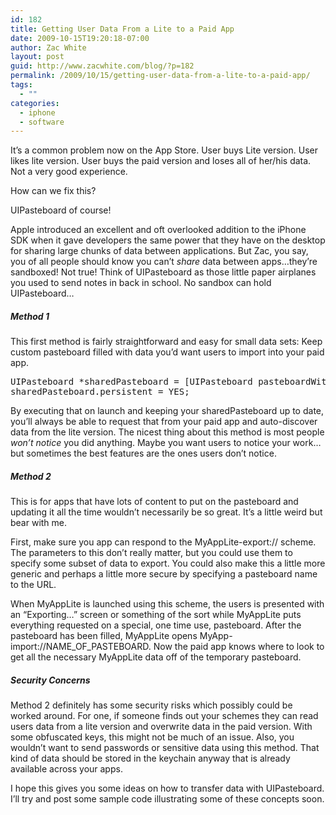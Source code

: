 ```yaml
---
id: 182
title: Getting User Data From a Lite to a Paid App
date: 2009-10-15T19:20:18-07:00
author: Zac White
layout: post
guid: http://www.zacwhite.com/blog/?p=182
permalink: /2009/10/15/getting-user-data-from-a-lite-to-a-paid-app/
tags:
  - ""
categories:
  - iphone
  - software
---
```

It&#8217;s a common problem now on the App Store. User buys Lite version. User likes lite version. User buys the paid version and loses all of her/his data. Not a very good experience.

How can we fix this?

UIPasteboard of course!

Apple introduced an excellent and oft overlooked addition to the iPhone SDK when it gave developers the same power that they have on the desktop for sharing large chunks of data between applications. But Zac, you say, you of all people should know you can&#8217;t _share_ data between apps&#8230;they&#8217;re sandboxed! Not true! Think of UIPasteboard as those little paper airplanes you used to send notes in back in school. No sandbox can hold UIPasteboard&#8230;

##### Method 1

This first method is fairly straightforward and easy for small data sets: Keep custom pasteboard filled with data you&#8217;d want users to import into your paid app.

<pre class="prettyprint">UIPasteboard *sharedPasteboard = [UIPasteboard pasteboardWithName:@"com.mydomain.myapplite.sharedpasteboard" create:YES];
sharedPasteboard.persistent = YES;</pre>

By executing that on launch and keeping your sharedPasteboard up to date, you&#8217;ll always be able to request that from your paid app and auto-discover data from the lite version. The nicest thing about this method is most people _won&#8217;t notice_ you did anything. Maybe you want users to notice your work&#8230;but sometimes the best features are the ones users don&#8217;t notice.

##### Method 2

This is for apps that have lots of content to put on the pasteboard and updating it all the time wouldn&#8217;t necessarily be so great. It&#8217;s a little weird but bear with me.

First, make sure you app can respond to the MyAppLite-export:// scheme. The parameters to this don&#8217;t really matter, but you could use them to specify some subset of data to export. You could also make this a little more generic and perhaps a little more secure by specifying a pasteboard name to the URL.

When MyAppLite is launched using this scheme, the users is presented with an &#8220;Exporting&#8230;&#8221; screen or something of the sort while MyAppLite puts everything requested on a special, one time use, pasteboard. After the pasteboard has been filled, MyAppLite opens MyApp-import://NAME\_OF\_PASTEBOARD. Now the paid app knows where to look to get all the necessary MyAppLite data off of the temporary pasteboard.

##### Security Concerns

Method 2 definitely has some security risks which possibly could be worked around. For one, if someone finds out your schemes they can read users data from a lite version and overwrite data in the paid version. With some obfuscated keys, this might not be much of an issue. Also, you wouldn&#8217;t want to send passwords or sensitive data using this method. That kind of data should be stored in the keychain anyway that is already available across your apps.

I hope this gives you some ideas on how to transfer data with UIPasteboard. I&#8217;ll try and post some sample code illustrating some of these concepts soon.